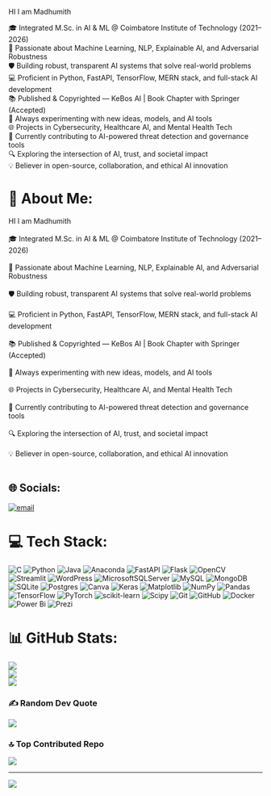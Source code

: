 HI I am Madhumith 

🎓 Integrated M.Sc. in AI & ML @ Coimbatore Institute of Technology (2021–2026)<br/>
🧠 Passionate about Machine Learning, NLP, Explainable AI, and Adversarial Robustness<br/>
🛡️ Building robust, transparent AI systems that solve real-world problems<br/>
💻 Proficient in Python, FastAPI, TensorFlow, MERN stack, and full-stack AI development<br/>
📚 Published & Copyrighted — KeBos AI | Book Chapter with Springer (Accepted)<br/>
🧪 Always experimenting with new ideas, models, and AI tools<br/>
🌐 Projects in Cybersecurity, Healthcare AI, and Mental Health Tech<br/>
🚀 Currently contributing to AI-powered threat detection and governance tools<br/>
🔍 Exploring the intersection of AI, trust, and societal impact<br/>
💡 Believer in open-source, collaboration, and ethical AI innovation<br/>


# 💫 About Me:
HI I am Madhumith <br><br>🎓 Integrated M.Sc. in AI & ML @ Coimbatore Institute of Technology (2021–2026)<br/><br>🧠 Passionate about Machine Learning, NLP, Explainable AI, and Adversarial Robustness<br/><br>🛡️ Building robust, transparent AI systems that solve real-world problems<br/><br>💻 Proficient in Python, FastAPI, TensorFlow, MERN stack, and full-stack AI development<br/><br>📚 Published & Copyrighted — KeBos AI | Book Chapter with Springer (Accepted)<br/><br>🧪 Always experimenting with new ideas, models, and AI tools<br/><br>🌐 Projects in Cybersecurity, Healthcare AI, and Mental Health Tech<br/><br>🚀 Currently contributing to AI-powered threat detection and governance tools<br/><br>🔍 Exploring the intersection of AI, trust, and societal impact<br/><br>💡 Believer in open-source, collaboration, and ethical AI innovation<br/><br>


## 🌐 Socials:
[![email](https://img.shields.io/badge/Email-D14836?logo=gmail&logoColor=white)](mailto:madhumithravikumar@gmail.com) 

# 💻 Tech Stack:
![C](https://img.shields.io/badge/c-%2300599C.svg?style=for-the-badge&logo=c&logoColor=white) ![Python](https://img.shields.io/badge/python-3670A0?style=for-the-badge&logo=python&logoColor=ffdd54) ![Java](https://img.shields.io/badge/java-%23ED8B00.svg?style=for-the-badge&logo=openjdk&logoColor=white) ![Anaconda](https://img.shields.io/badge/Anaconda-%2344A833.svg?style=for-the-badge&logo=anaconda&logoColor=white) ![FastAPI](https://img.shields.io/badge/FastAPI-005571?style=for-the-badge&logo=fastapi) ![Flask](https://img.shields.io/badge/flask-%23000.svg?style=for-the-badge&logo=flask&logoColor=white) ![OpenCV](https://img.shields.io/badge/opencv-%23white.svg?style=for-the-badge&logo=opencv&logoColor=white) ![Streamlit](https://img.shields.io/badge/Streamlit-%23FE4B4B.svg?style=for-the-badge&logo=streamlit&logoColor=white) ![WordPress](https://img.shields.io/badge/WordPress-%23117AC9.svg?style=for-the-badge&logo=WordPress&logoColor=white) ![MicrosoftSQLServer](https://img.shields.io/badge/Microsoft%20SQL%20Server-CC2927?style=for-the-badge&logo=microsoft%20sql%20server&logoColor=white) ![MySQL](https://img.shields.io/badge/mysql-4479A1.svg?style=for-the-badge&logo=mysql&logoColor=white) ![MongoDB](https://img.shields.io/badge/MongoDB-%234ea94b.svg?style=for-the-badge&logo=mongodb&logoColor=white) ![SQLite](https://img.shields.io/badge/sqlite-%2307405e.svg?style=for-the-badge&logo=sqlite&logoColor=white) ![Postgres](https://img.shields.io/badge/postgres-%23316192.svg?style=for-the-badge&logo=postgresql&logoColor=white) ![Canva](https://img.shields.io/badge/Canva-%2300C4CC.svg?style=for-the-badge&logo=Canva&logoColor=white) ![Keras](https://img.shields.io/badge/Keras-%23D00000.svg?style=for-the-badge&logo=Keras&logoColor=white) ![Matplotlib](https://img.shields.io/badge/Matplotlib-%23ffffff.svg?style=for-the-badge&logo=Matplotlib&logoColor=black) ![NumPy](https://img.shields.io/badge/numpy-%23013243.svg?style=for-the-badge&logo=numpy&logoColor=white) ![Pandas](https://img.shields.io/badge/pandas-%23150458.svg?style=for-the-badge&logo=pandas&logoColor=white) ![TensorFlow](https://img.shields.io/badge/TensorFlow-%23FF6F00.svg?style=for-the-badge&logo=TensorFlow&logoColor=white) ![PyTorch](https://img.shields.io/badge/PyTorch-%23EE4C2C.svg?style=for-the-badge&logo=PyTorch&logoColor=white) ![scikit-learn](https://img.shields.io/badge/scikit--learn-%23F7931E.svg?style=for-the-badge&logo=scikit-learn&logoColor=white) ![Scipy](https://img.shields.io/badge/SciPy-%230C55A5.svg?style=for-the-badge&logo=scipy&logoColor=%white) ![Git](https://img.shields.io/badge/git-%23F05033.svg?style=for-the-badge&logo=git&logoColor=white) ![GitHub](https://img.shields.io/badge/github-%23121011.svg?style=for-the-badge&logo=github&logoColor=white) ![Docker](https://img.shields.io/badge/docker-%230db7ed.svg?style=for-the-badge&logo=docker&logoColor=white) ![Power Bi](https://img.shields.io/badge/power_bi-F2C811?style=for-the-badge&logo=powerbi&logoColor=black) ![Prezi](https://img.shields.io/badge/Prezi-%23000000.svg?style=for-the-badge&logo=Prezi&logoColor=white)
# 📊 GitHub Stats:
![](https://github-readme-stats.vercel.app/api?username=Madhumith-R&theme=blue-green&hide_border=false&include_all_commits=false&count_private=false)<br/>
![](https://nirzak-streak-stats.vercel.app/?user=Madhumith-R&theme=blue-green&hide_border=false)<br/>
![](https://github-readme-stats.vercel.app/api/top-langs/?username=Madhumith-R&theme=blue-green&hide_border=false&include_all_commits=false&count_private=false&layout=compact)

### ✍️ Random Dev Quote
![](https://quotes-github-readme.vercel.app/api?type=horizontal&theme=radical)

### 🔝 Top Contributed Repo
![](https://github-contributor-stats.vercel.app/api?username=Madhumith-R&limit=5&theme=dark&combine_all_yearly_contributions=true)

---
[![](https://visitcount.itsvg.in/api?id=Madhumith-R&icon=3&color=0)](https://visitcount.itsvg.in)

<!-- Proudly created with GPRM ( https://gprm.itsvg.in ) -->
